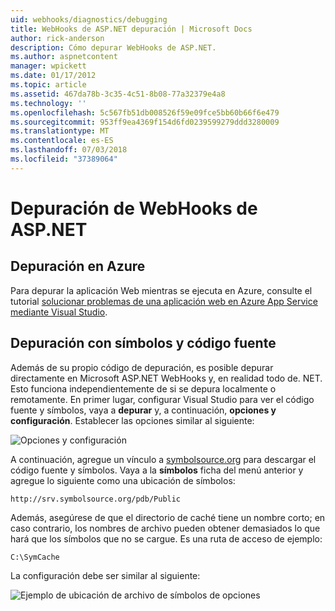 ```yaml
---
uid: webhooks/diagnostics/debugging
title: WebHooks de ASP.NET depuración | Microsoft Docs
author: rick-anderson
description: Cómo depurar WebHooks de ASP.NET.
ms.author: aspnetcontent
manager: wpickett
ms.date: 01/17/2012
ms.topic: article
ms.assetid: 467da78b-3c35-4c51-8b08-77a32379e4a8
ms.technology: ''
ms.openlocfilehash: 5c567fb51db008526f59e09fce5bb60b66f6e479
ms.sourcegitcommit: 953ff9ea4369f154d6fd0239599279ddd3280009
ms.translationtype: MT
ms.contentlocale: es-ES
ms.lasthandoff: 07/03/2018
ms.locfileid: "37389064"
---
```

# <a name="aspnet-webhooks-debugging"></a>Depuración de WebHooks de ASP.NET  

## <a name="debugging-in-azure"></a>Depuración en Azure

Para depurar la aplicación Web mientras se ejecuta en Azure, consulte el tutorial [solucionar problemas de una aplicación web en Azure App Service mediante Visual Studio](https://azure.microsoft.com/documentation/articles/web-sites-dotnet-troubleshoot-visual-studio/#webserverlogs).

## <a name="debugging-with-source-and-symbols"></a>Depuración con símbolos y código fuente

Además de su propio código de depuración, es posible depurar directamente en Microsoft ASP.NET WebHooks y, en realidad todo de. NET. Esto funciona independientemente de si se depura localmente o remotamente. En primer lugar, configurar Visual Studio para ver el código fuente y símbolos, vaya a **depurar** y, a continuación, **opciones y configuración**. Establecer las opciones similar al siguiente:

![Opciones y configuración](_static/SourceSymbols.png)

A continuación, agregue un vínculo a [symbolsource.org](http://symbolsource.org) para descargar el código fuente y símbolos. Vaya a la **símbolos** ficha del menú anterior y agregue lo siguiente como una ubicación de símbolos:

```
http://srv.symbolsource.org/pdb/Public
```

Además, asegúrese de que el directorio de caché tiene un nombre corto; en caso contrario, los nombres de archivo pueden obtener demasiados lo que hará que los símbolos que no se cargue. Es una ruta de acceso de ejemplo:

```
C:\SymCache
```

La configuración debe ser similar al siguiente:

![Ejemplo de ubicación de archivo de símbolos de opciones](_static/SymSource.png)
